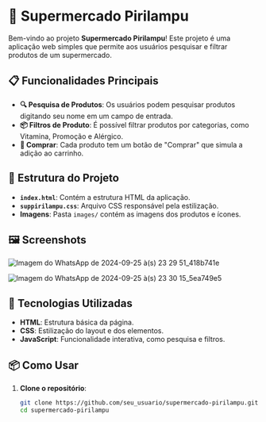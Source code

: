 # 🛒 Supermercado Pirilampu

Bem-vindo ao projeto **Supermercado Pirilampu**! Este projeto é uma aplicação web simples que permite aos usuários pesquisar e filtrar produtos de um supermercado.

## 📋 Funcionalidades Principais

- **🔍 Pesquisa de Produtos**: Os usuários podem pesquisar produtos digitando seu nome em um campo de entrada.
- **📦 Filtros de Produto**: É possível filtrar produtos por categorias, como Vitamina, Promoção e Alérgico.
- **🛒 Comprar**: Cada produto tem um botão de "Comprar" que simula a adição ao carrinho.

## 🎨 Estrutura do Projeto

- **`index.html`**: Contém a estrutura HTML da aplicação.
- **`suppirilampu.css`**: Arquivo CSS responsável pela estilização.
- **Imagens**: Pasta `images/` contém as imagens dos produtos e ícones.

## 🖼️ Screenshots

![Imagem do WhatsApp de 2024-09-25 à(s) 23 29 51_418b741e](https://github.com/user-attachments/assets/5bcad800-6e94-4c8d-9a2a-c1025bbecf6c)

![Imagem do WhatsApp de 2024-09-25 à(s) 23 30 15_5ea749e5](https://github.com/user-attachments/assets/35335787-8ad6-4ccc-8b66-a7aa843954bf)

## 🚀 Tecnologias Utilizadas

- **HTML**: Estrutura básica da página.
- **CSS**: Estilização do layout e dos elementos.
- **JavaScript**: Funcionalidade interativa, como pesquisa e filtros.

## 📦 Como Usar

1. **Clone o repositório**:
   ```bash
   git clone https://github.com/seu_usuario/supermercado-pirilampu.git
   cd supermercado-pirilampu

